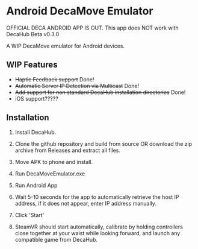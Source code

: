 # Android DecaMove Emulator

OFFICIAL DECA ANDROID APP IS OUT. This app does NOT work with DecaHub Beta v0.3.0

A WIP DecaMove emulator for Android devices. 

## WIP Features

- ~~Haptic Feedback support~~ Done!
- ~~Automatic Server IP Detection via Multicast~~ Done!
- ~~Add support for non standard DecaHub installation directories~~ Done!
- iOS support?????

## Installation

1. Install DecaHub.

2. Clone the github repository and build from source OR download the zip archive from Releases and extract all files.

3. Move APK to phone and install.

4. Run DecaMoveEmulator.exe

5. Run Android App

6. Wait 5-10 seconds for the app to automatically retrieve the host IP address, if it does not appear, enter IP address manually.

7. Click 'Start'

6. SteamVR should start automatically, calibrate by holding controllers close together at your waist while looking forward, and launch any compatible game from DecaHub. 


